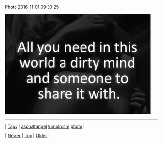 <!--
title: Photo 2016-11-01 09
date: 2020-06-28T15:27:00.134Z
tags: asphaltangel, tumblrcom, photo
-->


Photo 2016-11-01 09:30:25

![](152591199281-0.jpg)

<!--BOTTOM-POST-NAVIGATION-->
---

| [Tags](tags.md) | [asphaltangel](tag-asphaltangel.md) [tumblrcom](tag-tumblrcom.md) [photo](tag-photo.md) |

| [Newer](152563745775.md) | [Top](index.md) | [Older](152595792914.md) |